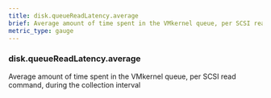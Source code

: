 ```yaml
---
title: disk.queueReadLatency.average
brief: Average amount of time spent in the VMkernel queue, per SCSI read command, during the collection interval
metric_type: gauge
---
```

### disk.queueReadLatency.average

Average amount of time spent in the VMkernel queue, per SCSI read command, during the collection interval